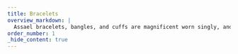 ```yaml
---
title: Bracelets
overview_markdown: |
  Assael bracelets, bangles, and cuffs are magnificent worn singly, and also designed to pair beautifully with other bracelets in your collection for a more modern look.
order_number: 1
_hide_content: true
---
```

